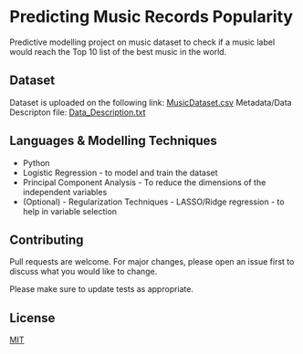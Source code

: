 # Predicting Music Records Popularity

Predictive modelling project on music dataset to check if a music label would reach the Top 10 list of the best music in the world.

## Dataset

Dataset is uploaded on the following link: [MusicDataset.csv](https://github.com/gopala-goyal/music-records-project/blob/main/MusicData.csv)
Metadata/Data Descripton file: [Data_Description.txt](https://github.com/gopala-goyal/music-records-project/blob/main/Data_Description.txt)

## Languages & Modelling Techniques
- Python
- Logistic Regression - to model and train the dataset
- Principal Component Analysis - To reduce the dimensions of the independent variables
- (Optional) - Regularization Techniques - LASSO/Ridge regression - to help in variable selection

## Contributing
Pull requests are welcome. For major changes, please open an issue first to discuss what you would like to change.

Please make sure to update tests as appropriate.

## License
[MIT](https://choosealicense.com/licenses/mit/)

